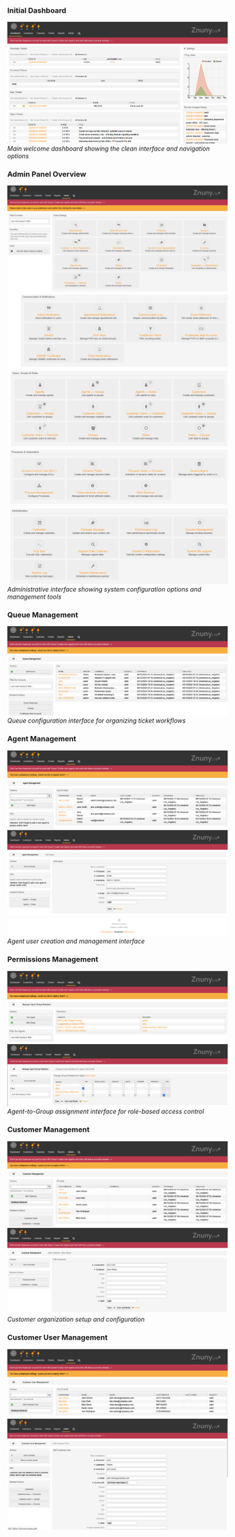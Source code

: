 ### Initial Dashboard
![welcome dashboard](https://github.com/nickbruggen90/LabsVol8021Q/blob/main/Project%202%3A%20Znuny%20(OTRS)%20Ticketing%20System%20Lab%20simulation/Images/Screenshot%202025-06-19%20025236.png)
*Main welcome dashboard showing the clean interface and navigation options*

### Admin Panel Overview
![admin panel 1](https://github.com/nickbruggen90/LabsVol8021Q/blob/main/Project%202%3A%20Znuny%20(OTRS)%20Ticketing%20System%20Lab%20simulation/Images/Screenshot%202025-06-15%20063615.png)
![admin panel 2](https://github.com/nickbruggen90/LabsVol8021Q/blob/main/Project%202%3A%20Znuny%20(OTRS)%20Ticketing%20System%20Lab%20simulation/Images/Screenshot%202025-06-15%20063631.png)
![admin panel 3](https://github.com/nickbruggen90/LabsVol8021Q/blob/main/Project%202%3A%20Znuny%20(OTRS)%20Ticketing%20System%20Lab%20simulation/Images/Screenshot%202025-06-15%20063640.png)
![admin panel 4](https://github.com/nickbruggen90/LabsVol8021Q/blob/main/Project%202%3A%20Znuny%20(OTRS)%20Ticketing%20System%20Lab%20simulation/Images/Screenshot%202025-06-15%20063650.png)
![admin panel 5](https://github.com/nickbruggen90/LabsVol8021Q/blob/main/Project%202%3A%20Znuny%20(OTRS)%20Ticketing%20System%20Lab%20simulation/Images/Screenshot%202025-06-15%20063656.png)
*Administrative interface showing system configuration options and management tools*

### Queue Management
![admin panel queues](https://github.com/nickbruggen90/LabsVol8021Q/blob/main/Project%202%3A%20Znuny%20(OTRS)%20Ticketing%20System%20Lab%20simulation/Images/Screenshot%202025-06-19%20023546.png)
*Queue configuration interface for organizing ticket workflows*

### Agent Management
![admin panel agents](https://github.com/nickbruggen90/LabsVol8021Q/blob/main/Project%202%3A%20Znuny%20(OTRS)%20Ticketing%20System%20Lab%20simulation/Images/Screenshot%202025-06-19%20023947.png)
![admin panel agents create](https://github.com/nickbruggen90/LabsVol8021Q/blob/main/Project%202%3A%20Znuny%20(OTRS)%20Ticketing%20System%20Lab%20simulation/Images/Screenshot%202025-06-15%20072538.png)
*Agent user creation and management interface*

### Permissions Management
![permissions 1](https://github.com/nickbruggen90/LabsVol8021Q/blob/main/Project%202%3A%20Znuny%20(OTRS)%20Ticketing%20System%20Lab%20simulation/Images/Screenshot%202025-06-19%20024128.png)
![permissions 2](https://github.com/nickbruggen90/LabsVol8021Q/blob/main/Project%202%3A%20Znuny%20(OTRS)%20Ticketing%20System%20Lab%20simulation/Images/Screenshot%202025-06-15%20072829.png)
*Agent-to-Group assignment interface for role-based access control*

### Customer Management
![customers 1](https://github.com/nickbruggen90/LabsVol8021Q/blob/main/Project%202%3A%20Znuny%20(OTRS)%20Ticketing%20System%20Lab%20simulation/Images/Screenshot%202025-06-19%20024612.png)
![customers 2](https://github.com/nickbruggen90/LabsVol8021Q/blob/main/Project%202%3A%20Znuny%20(OTRS)%20Ticketing%20System%20Lab%20simulation/Images/Screenshot%202025-06-15%20074305.png)
*Customer organization setup and configuration*

### Customer User Management
![customer users 1](https://github.com/nickbruggen90/LabsVol8021Q/blob/main/Project%202%3A%20Znuny%20(OTRS)%20Ticketing%20System%20Lab%20simulation/Images/Screenshot%202025-06-19%20024942.png)
![customer users 2](https://github.com/nickbruggen90/LabsVol8021Q/blob/main/Project%202%3A%20Znuny%20(OTRS)%20Ticketing%20System%20Lab%20simulation/Images/Screenshot%202025-06-15%20074818.png)

